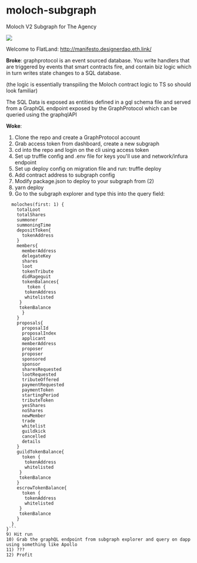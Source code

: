# moloch-subgraph
Moloch V2 Subgraph for The Agency


![](facesofmoloch_sr.gif)


Welcome to FlatLand:
http://manifesto.designerdao.eth.link/


**Broke**: graphprotocol is an event sourced database. You write handlers that are triggered by events that smart contracts fire, and contain biz logic which in turn writes state changes to a SQL database.

(the logic is essentially transpiling the Moloch contract logic to TS so should look familiar)

The SQL Data is exposed as entities defined in a gql schema file and served from a GraphQL endpoint exposed by the GraphProtocol which can be queried using the graphqlAPI

**Woke**: 
1) Clone the repo and create a GraphProtocol account
2) Grab access token from dashboard, create a new subgraph
3) cd into the repo and login on the cli using access token
3) Set up truffle config and .env file for keys you'll use and network/infura endpoint
4) Set up deploy config on migration file and run: truffle deploy <network>
5) Add contract address to subgraph config
6) Modify package.json to deploy to your subgraph from (2)
7) yarn deploy
8) Go to the subgraph explorer and type this into the query field:
```{
  moloches(first: 1) {
    totalLoot
    totalShares
    summoner
    summoningTime
    depositToken{
      tokenAddress
    }
    members{
      memberAddress
      delegateKey
      shares
      loot
      tokenTribute
      didRagequit
      tokenBalances{
        token {
       tokenAddress
       whitelisted
     }
     tokenBalance
      }
    }
    proposals{
      proposalId
      proposalIndex
      applicant
      memberAddress
      proposer
      proposer
      sponsored
      sponsor
      sharesRequested
      lootRequested
      tributeOffered
      paymentRequested
      paymentToken
      startingPeriod
      tributeToken
      yesShares
      noShares
      newMember
      trade
      whitelist
      guildkick
      cancelled
      details
    }
    guildTokenBalance{
      token {
       tokenAddress
       whitelisted
     }
     tokenBalance
    }
    escrowTokenBalance{
      token {
       tokenAddress
       whitelisted
     }
     tokenBalance
    }
  }
}```
9) Hit run
10) Grab the graphQL endpoint from subgraph explorer and query on dapp using something like Apollo
11) ???
12) Profit
